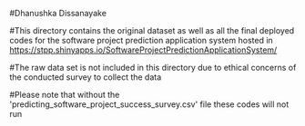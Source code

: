 #Dhanushka Dissanayake

#This directory contains the original dataset as well as all the final deployed codes for the software project prediction application system hosted in https://stpp.shinyapps.io/SoftwareProjectPredictionApplicationSystem/

#The raw data set is not included in this directory due to ethical concerns of the conducted survey to collect the data

#Please note that without the 'predicting_software_project_success_survey.csv' file these codes will not run
